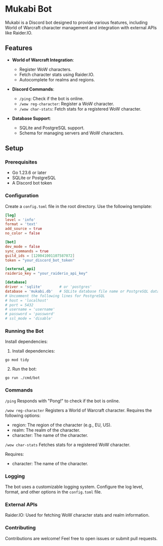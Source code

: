 # Mukabi Bot

Mukabi is a Discord bot designed to provide various features, including World of Warcraft character management and integration with external APIs like Raider.IO.

## Features

- **World of Warcraft Integration**:
  - Register WoW characters.
  - Fetch character stats using Raider.IO.
  - Autocomplete for realms and regions.

- **Discord Commands**:
  - `/ping`: Check if the bot is online.
  - `/wow reg-character`: Register a WoW character.
  - `/wow char-stats`: Fetch stats for a registered WoW character.

- **Database Support**:
  - SQLite and PostgreSQL support.
  - Schema for managing servers and WoW characters.

## Setup

### Prerequisites

- Go 1.23.6 or later
- SQLite or PostgreSQL
- A Discord bot token

### Configuration

Create a `config.toml` file in the root directory. Use the following template:

```toml
[log]
level = 'info'
format = 'text'
add_source = true
no_color = false

[bot]
dev_mode = false
sync_commands = true
guild_ids = [120041001107587072]
token = "your_discord_bot_token"

[external_api]
raiderio_key = "your_raiderio_api_key"

[database]
driver = 'sqlite'        # or 'postgres'
database = 'mukabi.db'   # SQLite database file name or PostgreSQL database name
# Uncomment the following lines for PostgreSQL
# host = 'localhost'
# port = 5432
# username = 'username'
# password = 'password'
# ssl_mode = 'disable'
```

### Running the Bot

Install dependencies:

1. Install dependencies:

```shell
go mod tidy
```

2. Run the bot:

```shell
go run ./cmd/bot
```

### Commands

`/ping`
Responds with "Pong!" to check if the bot is online.

`/wow reg-character`
Registers a World of Warcraft character. Requires the following options:

- region: The region of the character (e.g., EU, US).
- realm: The realm of the character.
- character: The name of the character.

`/wow char-stats` Fetches stats for a registered WoW character.

Requires:

- character: The name of the character.

### Logging

The bot uses a customizable logging system. Configure the log level, format, and other options in the `config.toml` file.

### External APIs

Raider.IO: Used for fetching WoW character stats and realm information.

### Contributing

Contributions are welcome! Feel free to open issues or submit pull requests.

